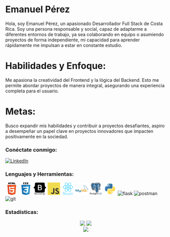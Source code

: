 # Emanuel Pérez
Hola, soy Emanuel Pérez, un apasionado Desarrollador Full Stack de Costa Rica. Soy una persona responsable y social, capaz de adaptarme a diferentes entornos de trabajo, ya sea colaborando en equipo o asumiendo proyectos de forma independiente,
mi capacidad para aprender rápidamente me impulsan a estar en constante estudio. 

# Habilidades y Enfoque:
Me apasiona la creatividad del Frontend y la lógica del Backend. Esto me permite abordar proyectos de manera integral, asegurando una experiencia completa para el usuario.

# Metas:
Busco expandir mis habilidades y contribuir a proyectos desafiantes, aspiro a desempeñar un papel clave en proyectos innovadores que impacten positivamente en la sociedad.

### Conéctate conmigo:
[![LinkedIn](https://img.shields.io/badge/LinkedIn-emanuelp%C3%A9rez-blue)](https://www.linkedin.com/in/emanuel-p%C3%A9rez/)

### Lenguajes y Herramientas:
<div>
  <img src="https://raw.githubusercontent.com/devicons/devicon/master/icons/html5/html5-original-wordmark.svg" alt="html5" width="40" height="40"/>
  <img src="https://raw.githubusercontent.com/devicons/devicon/master/icons/css3/css3-original-wordmark.svg" alt="css3" width="40" height="40"/>
  <img src="https://raw.githubusercontent.com/devicons/devicon/master/icons/bootstrap/bootstrap-plain-wordmark.svg" alt="bootstrap" width="40" height="40"/>
  <img src="https://raw.githubusercontent.com/devicons/devicon/master/icons/javascript/javascript-original.svg" alt="javascript" width="40" height="40"/>
  <img src="https://raw.githubusercontent.com/devicons/devicon/master/icons/react/react-original-wordmark.svg" alt="react" width="40" height="40"/>
  <img src="https://raw.githubusercontent.com/devicons/devicon/master/icons/mysql/mysql-original-wordmark.svg" alt="mysql" width="40" height="40"/>
  <img src="https://raw.githubusercontent.com/devicons/devicon/master/icons/postgresql/postgresql-original-wordmark.svg" alt="postgresql" width="40" height="40"/>
  <img src="https://raw.githubusercontent.com/devicons/devicon/master/icons/python/python-original.svg" alt="python" width="40" height="40"/>
  <img src="https://www.vectorlogo.zone/logos/pocoo_flask/pocoo_flask-icon.svg" alt="flask" width="40" height="40"/>
  <img src="https://www.vectorlogo.zone/logos/getpostman/getpostman-icon.svg" alt="postman" width="40" height="40"/>
  <img src="https://www.vectorlogo.zone/logos/git-scm/git-scm-icon.svg" alt="git" width="40" height="40"/>
</div>

### Estadísticas:
<div align="center">
  <img height="180em" src="https://github-readme-stats.vercel.app/api/top-langs/?username=emaxpm&layout=compact&langs_count=6&theme=algolia"/>
  <img height="180em" src="https://github-readme-stats.vercel.app/api?username=emaxpm&show_icons=true&locale=en&count_private=true&theme=algolia"/>
</div>
<div align="center">
  <img height="180em" src="https://github-readme-streak-stats.herokuapp.com/?user=emaxpm&theme=algolia"/>
</div>
